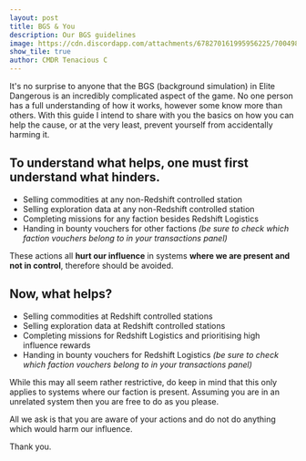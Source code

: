 ```yaml
---
layout: post
title: BGS & You
description: Our BGS guidelines
image: https://cdn.discordapp.com/attachments/678270161995956225/700498043593687080/latest.png
show_tile: true
author: CMDR Tenacious C
---
```


It's no surprise to anyone that the BGS (background simulation) in Elite Dangerous is an incredibly complicated aspect of the game. No one person has a full understanding of how it works, however some know more than others. With this guide I intend to share with you the basics on how you can help the cause, or at the very least, prevent yourself from accidentally harming it.

## To understand what helps, one must first understand what hinders.
- Selling commodities at any non-Redshift controlled station
- Selling exploration data at any non-Redshift controlled station
- Completing missions for any faction besides Redshift Logistics
- Handing in bounty vouchers for other factions _(be sure to check which faction vouchers belong to in your transactions panel)_

These actions all **hurt our influence** in systems **where we are present and not in control**, therefore should be avoided.

## Now, what helps?
- Selling commodities at Redshift controlled stations
- Selling exploration data at Redshift controlled stations
- Completing missions for Redshift Logistics and prioritising high influence rewards
- Handing in bounty vouchers for Redshift Logistics _(be sure to check which faction vouchers belong to in your transactions panel)_

While this may all seem rather restrictive, do keep in mind that this only applies to systems where our faction is present. Assuming you are in an unrelated system then you are free to do as you please.

All we ask is that you are aware of your actions and do not do anything which would harm our influence.

Thank you.
